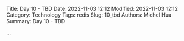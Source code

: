 Title: Day 10 - TBD
Date: 2022-11-03 12:12
Modified: 2022-11-03 12:12
Category: Technology
Tags: redis
Slug: 10_tbd
Authors: Michel Hua
Summary: Day 10 - TBD

...
